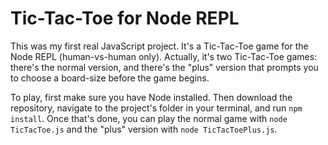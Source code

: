 # Tic-Tac-Toe for Node REPL

This was my first real JavaScript project. It's a Tic-Tac-Toe game for the Node REPL (human-vs-human only). Actually, it's two Tic-Tac-Toe games: there's the normal version, and there's the "plus" version that prompts you to choose a board-size before the game begins.

To play, first make sure you have Node installed. Then download the repository, navigate to the project's folder in your terminal, and run `npm install`. Once that's done, you can play the normal game with `node TicTacToe.js` and the "plus" version with `node TicTacToePlus.js`.